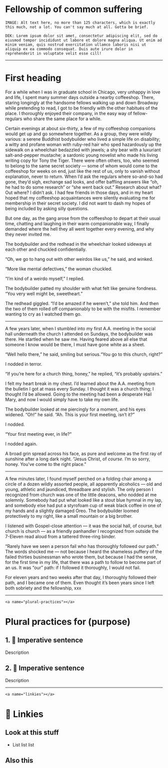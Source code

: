 # Fellowship of common suffering

```
IMAGE: Alt text here, no more than 125 characters, which is exactly this much, not a lot. You can't say much at all. Gotta be brief.
```

```
DEK: Lorem ipsum dolor sit amet, consectetur adipiscing elit, sed do eiusmod tempor incididunt ut labore et dolore magna aliqua. Ut enim ad minim veniam, quis nostrud exercitation ullamco laboris nisi ut aliquip ex ea commodo consequat. Duis aute irure dolor in reprehenderit in voluptate velit esse cill!
```
---- 

# First heading

For a while when I was in graduate school in Chicago, very unhappy in love and life, I spent many summer days outside a nearby coffeeshop. There, staring longingly at the handsome fellows walking up and down Broadway while pretending to read, I got to be friendly with the other habitués of the place. I thoroughly enjoyed their company, in the easy way of fellow-regulars who share the same place for a while. 

Certain evenings at about six-thirty, a few of my coffeeshop companions would get up and go somewhere together. As a group, they were wildly various: a serene Buddhist bodybuilder who lived a simple life on disability; a witty and profane woman with ruby-red hair who sped hazardously up the sidewalk on a wheelchair bedazzled with jewels; a shy bear with a luxuriant salt-and-pepper mustache; a sardonic young novelist who made his living writing copy for Tony the Tiger. There were often others, too, who seemed to belong to the same secret society — some of whom would come to the coffeeshop for weeks on end, just like the rest of us, only to vanish without explanation, never to return. When I’d ask the regulars where so-and-so had gone, they’d sigh, exchange sad looks, and offer baffling answers like “oh, he had to do some research” or “she went back out.” Research about what? Out where? I didn’t ask. I had few friends in those days, and in my heart hoped that my coffeeshop acquaintances were silently evaluating me for membership in their secret society. I did not want to dash my hopes of being included by asking silly questions. 

But one day, as the gang arose from the coffeeshop to depart at their usual time, chatting and laughing in their warm companionable way, I finally demanded where the hell they all went together every evening, and why they never invited me. 

The bodybuilder and the redhead in the wheelchair looked sideways at each other and chuckled confidentially. 

“Oh, we go to hang out with other weirdos like us,” he said, and winked. 

“More like mental defectives,” the woman chuckled. 

“I’m kind of a weirdo myself,” I replied. 

The bodybuilder patted my shoulder with what felt like genuine fondness. “You very well might be, sweetheart.” 

The redhead giggled. “I’d be amazed if he weren’t,” she told him. And then the two of them rolled off companionably to be with the misfits. I remember wanting to cry as I watched them go. 

---- 

A few years later, when I stumbled into my first A.A. meeting in the social hall underneath the church I attended on Sundays, the bodybuilder was there. He startled when he saw me. Having feared above all else that someone I know would be there, I must have gone white as a sheet. 

“Well hello there,” he said, smiling but serious.“You go to this church, right?” 

I nodded in terror. 

“If you’re here for a church thing, honey,” he replied, “it’s probably upstairs.” 

I felt my heart break in my chest. I’d learned about the A.A. meeting from the bulletin I got at mass every Sunday. I thought it was a church thing; I thought I’d be allowed. Going to the meeting had been a desperate Hail Mary, and now I would simply have to take my own life. 

The bodybuilder looked at me piercingly for a moment, and his eyes widened. “Oh!” he said. “Ah. This is your first meeting, isn’t it?” 

I nodded. 

“Your first meeting ever, in life?” 

I nodded again. 

A broad grin spread across his face, as pure and welcome as the first ray of sunshine after a long dark night. “Jesus Christ, of *course.* I’m so sorry, honey. You’ve come to the right place.” 

---- 

A few minutes later, I found myself perched on a folding chair among a circle of a dozen wildly assorted people, all apparently alcoholics — old and young, athletic and jaundiced, threadbare and stylish. The only person I recognized from church was one of the little deacons, who nodded at me solemnly. Somebody had put what looked like a stout blue hymnal in my lap, and somebody else had put a styrofoam cup of weak black coffee in one of my hands and a slightly damaged Oreo. The bodybuilder loomed protectively to my right, like a small mountain or a big brother. 

I listened with Gospel-close attention — it was the social hall, of course, but church is church — as a friendly panhandler I recognized from outside the 7-Eleven read aloud from a tattered three-ring binder. 

“Rarely have we seen a person fail who has thoroughly followed our path.” The words shocked me — not because I heard the shameless puffery of the failed thirties businessman who wrote them, but because I had the sense, for the first time in my life, that there was a path to follow to become part of an us. It was “our” path: if I followed it thoroughly, I would not fail.

For eleven years and two weeks after that day, I thoroughly followed their path, and I became one of them. Even thought it’s been years since I left both sobriety and the fellowship, xxx

---- 

```
<a name="plural-practices"></a>
```

# Plural practices for (purpose)
## 1. 🫙 Imperative sentence
Description

## 2. 🏺 Imperative sentence
Description

---- 

```
<a name="linkies"></a>
```

# 🔗 Linkies

## Look at this stuff
- List list list

## Also this